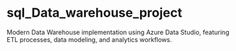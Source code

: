 # sql_Data_warehouse_project
Modern Data Warehouse implementation using Azure Data Studio, featuring ETL processes, data modeling, and analytics workflows.
